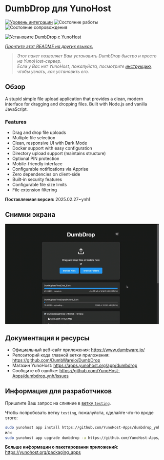 <!--
Важно: этот README был автоматически сгенерирован <https://github.com/YunoHost/apps/tree/master/tools/readme_generator>
Он НЕ ДОЛЖЕН редактироваться вручную.
-->

# DumbDrop для YunoHost

[![Уровень интеграции](https://apps.yunohost.org/badge/integration/dumbdrop)](https://ci-apps.yunohost.org/ci/apps/dumbdrop/)
![Состояние работы](https://apps.yunohost.org/badge/state/dumbdrop)
![Состояние сопровождения](https://apps.yunohost.org/badge/maintained/dumbdrop)

[![Установите DumbDrop с YunoHost](https://install-app.yunohost.org/install-with-yunohost.svg)](https://install-app.yunohost.org/?app=dumbdrop)

*[Прочтите этот README на других языках.](./ALL_README.md)*

> *Этот пакет позволяет Вам установить DumbDrop быстро и просто на YunoHost-сервер.*  
> *Если у Вас нет YunoHost, пожалуйста, посмотрите [инструкцию](https://yunohost.org/install), чтобы узнать, как установить его.*

## Обзор

A stupid simple file upload application that provides a clean, modern interface for dragging and dropping files. Built with Node.js and vanilla JavaScript.

### Features

- Drag and drop file uploads
- Multiple file selection
- Clean, responsive UI with Dark Mode
- Docker support with easy configuration
- Directory upload support (maintains structure)
- Optional PIN protection
- Mobile-friendly interface
- Configurable notifications via Apprise
- Zero dependencies on client-side
- Built-in security features
- Configurable file size limits
- File extension filtering


**Поставляемая версия:** 2025.02.27~ynh1

## Снимки экрана

![Снимок экрана DumbDrop](./doc/screenshots/screeshot.png)

## Документация и ресурсы

- Официальный веб-сайт приложения: <https://www.dumbware.io/>
- Репозиторий кода главной ветки приложения: <https://github.com/DumbWareio/DumbDrop>
- Магазин YunoHost: <https://apps.yunohost.org/app/dumbdrop>
- Сообщите об ошибке: <https://github.com/YunoHost-Apps/dumbdrop_ynh/issues>

## Информация для разработчиков

Пришлите Ваш запрос на слияние в [ветку `testing`](https://github.com/YunoHost-Apps/dumbdrop_ynh/tree/testing).

Чтобы попробовать ветку `testing`, пожалуйста, сделайте что-то вроде этого:

```bash
sudo yunohost app install https://github.com/YunoHost-Apps/dumbdrop_ynh/tree/testing --debug
или
sudo yunohost app upgrade dumbdrop -u https://github.com/YunoHost-Apps/dumbdrop_ynh/tree/testing --debug
```

**Больше информации о пакетировании приложений:** <https://yunohost.org/packaging_apps>
